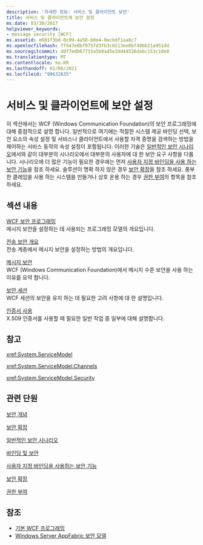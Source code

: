 ```yaml
---
description: '자세한 정보: 서비스 및 클라이언트 보안'
title: 서비스 및 클라이언트에 보안 설정
ms.date: 03/30/2017
helpviewer_keywords:
- message security [WCF]
ms.assetid: e681f3bd-0c09-4a58-b0e4-0ecbdf1aa6c7
ms.openlocfilehash: ff947e8bf975fd3fb3c6513ee0bf49bb21a951dd
ms.sourcegitcommit: ddf7edb67715a5b9a45e3dd44536dabc153c1de0
ms.translationtype: MT
ms.contentlocale: ko-KR
ms.lasthandoff: 02/06/2021
ms.locfileid: "99632635"
---
```

# <a name="securing-services-and-clients"></a>서비스 및 클라이언트에 보안 설정

이 섹션에서는 WCF (Windows Communication Foundation)의 보안 프로그래밍에 대해 중점적으로 설명 합니다. 일반적으로 여기에는 적절한 시스템 제공 바인딩 선택, 보안 요소의 속성 설정 및 서비스나 클라이언트에서 사용할 자격 증명을 검색하는 방법을 제어하는 서비스 동작의 속성 설정이 포함됩니다. 이러한 기술은 [일반적인 보안 시나리오](common-security-scenarios.md)에서와 같이 대부분의 시나리오에서 대부분의 사용자에 대 한 보안 요구 사항을 다룹니다. 시나리오에 더 많은 기능이 필요한 경우에는 먼저 [사용자 지정 바인딩을 사용 하는 보안 기능](security-capabilities-with-custom-bindings.md)을 참조 하세요. 솔루션이 명확 하지 않은 경우 [보안 확장](../extending/extending-security.md)을 참조 하세요. 풍부한 클레임을 사용 하는 시스템을 만들거나 상호 운용 하는 경우 [권한 부여](authorization-in-wcf.md)의 항목을 참조 하세요.  
  
## <a name="in-this-section"></a>섹션 내용  

 [WCF 보안 프로그래밍](programming-wcf-security.md)  
 메시지 보안을 설정하는 데 사용되는 프로그래밍 모델의 개요입니다.  
  
 [전송 보안 개요](transport-security-overview.md)  
 전송 계층에서 메시지 보안을 설정하는 방법의 개요입니다.  
  
 [메시지 보안](message-security-in-wcf.md)  
 WCF (Windows Communication Foundation)에서 메시지 수준 보안을 사용 하는 이유를 요약 합니다.  
  
 [보안 세션](secure-sessions.md)  
 WCF 세션의 보안을 유지 하는 데 필요한 고려 사항에 대 한 설명입니다.  
  
 [인증서 사용](working-with-certificates.md)  
 X.509 인증서를 사용할 때 필요한 일반 작업 중 일부에 대해 설명합니다.  
  
## <a name="reference"></a>참고  

 <xref:System.ServiceModel>  
  
 <xref:System.ServiceModel.Channels>  
  
 <xref:System.ServiceModel.Security>  
  
## <a name="related-sections"></a>관련 단원  

 [보안 개념](security-concepts.md)  
  
 [보안 확장](../extending/extending-security.md)  
  
 [일반적인 보안 시나리오](common-security-scenarios.md)  
  
 [바인딩 및 보안](bindings-and-security.md)  
  
 [사용자 지정 바인딩을 사용하는 보안 기능](security-capabilities-with-custom-bindings.md)  
  
 [보안 확장](../extending/extending-security.md)  
  
 [권한 부여](authorization-in-wcf.md)  
  
## <a name="see-also"></a>참조

- [기본 WCF 프로그래밍](../basic-wcf-programming.md)
- [Windows Server AppFabric 보안 모델](/previous-versions/appfabric/ee677202(v=azure.10))
